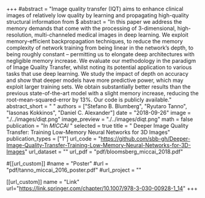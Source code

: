 +++
#abstract = "Image quality transfer (IQT) aims to enhance clinical images of relatively low quality by learning and propagating high-quality structural information from $
abstract = "In this paper we address the memory demands that come with the processing of 3-dimensional, high-resolution, multi-channeled medical images in deep learning. We exploit memory-efficient backpropagation techniques, to reduce the memory complexity of network training from being linear in the network’s depth, to being roughly constant – permitting us to elongate deep architectures with negligible memory increase. We evaluate our methodology in the paradigm of Image Quality Transfer, whilst noting its potential application to various tasks that use deep learning. We study the impact of depth on accuracy and show that deeper models have more predictive power, which may exploit larger training sets. We obtain substantially better results than the previous state-of-the-art model with a slight memory increase, reducing the root-mean-squared-error by 13%. Our code is publicly available."
abstract_short = " "
authors = ["Stefano B. Blumberg", "Ryutaro Tanno", "Iasonas Kokkinos", "Daniel C. Alexander"]
date = "2018-09-26"
image = "./../images/diqt.png"
image_preview = "./../images/diqt.png"
math = false
publication = "In *MICCAI* "
selected = true
title = " Deeper Image Quality Transfer: Training Low-Memory Neural Networks for 3D Images"
publication_types = ["1"]
url_code = "https://github.com/sbb-gh/Deeper-Image-Quality-Transfer-Training-Low-Memory-Neural-Networks-for-3D-Images"
url_dataset = ""
url_pdf = "pdf/bloomsberg_miccai_2018.pdf"

#[[url_custom]]
#name = "Poster"
#url = "pdf/tanno_miccai_2016_poster.pdf"
#url_project = ""

[[url_custom]]
name = "Link"
url="https://link.springer.com/chapter/10.1007/978-3-030-00928-1_14"
+++


